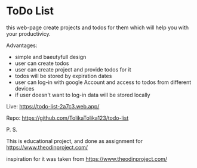 # ToDo List

this web-page create projects and todos for them which will help you with your productivicy.

Advantages:

* simple and baeutyfull design
* user can create todos
* user can create project and provide todos for it
* todos will be stored by expiration dates
* user can log-in with google Account and access to todos from different devices
* if user doesn't want to log-in data will be stored locally

Live: https://todo-list-2a7c3.web.app/

Repo: https://github.com/TolikaTolika123/todo-list




P. S. 

This is educational project, and done as assignment for https://www.theodinproject.com/ 

inspiration for it was taken from https://www.theodinproject.com/
